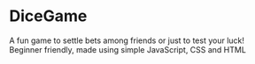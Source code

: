 # DiceGame
A fun game to settle bets among friends or just to test your luck!\
Beginner friendly, made using simple JavaScript, CSS and HTML

